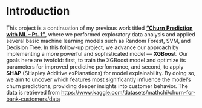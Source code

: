 # Introduction

This project is a continuation of my previous work titled [**“Churn Prediction with ML – Pt. 1”**](https://github.com/inesmora29/churn-prediction-with-ML-pt1), where we performed exploratory data analysis and applied several basic machine learning models such as Random Forest, SVM, and Decision Tree. In this follow-up project, we advance our approach by implementing a more powerful and sophisticated model — **XGBoost**. Our goals here are twofold: first, to train the XGBoost model and optimize its parameters for improved predictive performance, and second, to apply **SHAP** (SHapley Additive exPlanations) for model explainability. By doing so, we aim to uncover which features most significantly influence the model’s churn predictions, providing deeper insights into customer behavior. The data is retrieved from https://www.kaggle.com/datasets/mathchi/churn-for-bank-customers/data
